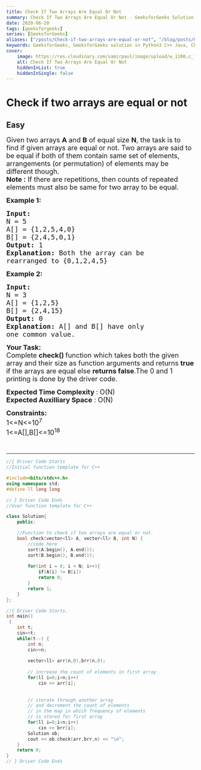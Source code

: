 ```yaml
---
title: Check If Two Arrays Are Equal Or Not
summary: Check If Two Arrays Are Equal Or Not - GeeksforGeeks Solution Explained
date: 2020-06-20
tags: [geeksforgeeks]
series: [GeeksforGeeks]
aliases: ["/posts/Check-if-two-arrays-are-equal-or-not", "/blog/posts/Check-if-two-arrays-are-equal-or-not", "/Check-if-two-arrays-are-equal-or-not", "/blog/Check-if-two-arrays-are-equal-or-not",]
keywords: GeeksforGeeks, GeeksforGeeks solution in Python3 C++ Java, Check If Two Arrays Are Equal Or Not solution
cover:
    image: https://res.cloudinary.com/samirpaul/image/upload/w_1100,c_fit,co_rgb:FFFFFF,l_text:Arial_70_bold:Check If Two Arrays Are Equal Or Not - Solution Explained/problem-solving.webp
    alt: Check If Two Arrays Are Equal Or Not
    hiddenInList: true
    hiddenInSingle: false
---
```



# Check if two arrays are equal or not
## Easy
<div class="problems_problem_content__Xm_eO"><p><span style="font-size:18px">Given two arrays <strong>A</strong> and <strong>B</strong> of equal size <strong>N</strong>, the task is to find if given arrays are equal or not. Two arrays are said to be equal if both of them contain same set of elements, arrangements (or permutation) of elements may be different though.<br>
<strong>Note :</strong>&nbsp;If there are repetitions, then counts of repeated elements must also be same for two array to be equal.</span></p>

<p><span style="font-size:18px"><strong>Example 1:</strong></span></p>

<pre><span style="font-size:18px"><strong>Input:
</strong>N = 5
A[] = {1,2,5,4,0}
B[] = {2,4,5,0,1}
<strong>Output: </strong>1<strong>
Explanation: </strong>Both the array can be 
rearranged to {0,1,2,4,5}</span>
</pre>

<p><span style="font-size:18px"><strong>Example 2:</strong></span></p>

<pre><span style="font-size:18px"><strong>Input:
</strong>N = 3
A[] = {1,2,5}
B[] = {2,4,15}
<strong>Output: </strong>0<strong>
Explanation: </strong>A[] and B[] have only 
one common value.</span></pre>

<p><span style="font-size:18px"><strong>Your Task:</strong><br>
Complete&nbsp;<strong>check() </strong>function which takes both the given array and their size as function arguments and returns <strong>true</strong> if the arrays are equal else <strong>returns false</strong>.The 0 and 1 printing is done by the driver code.</span></p>

<p><span style="font-size:18px"><strong>Expected Time Complexity </strong>: O(N)<br>
<strong>Expected Auxilliary Space</strong> : O(N)</span></p>

<p><span style="font-size:18px"><strong>Constraints:</strong><br>
1&lt;=N&lt;=10<sup>7</sup><br>
1&lt;=A[],B[]&lt;=10<sup>18</sup></span></p>

<p>&nbsp;</p>
</div>

---




```cpp
//{ Driver Code Starts
//Initial function template for C++

#include<bits/stdc++.h>
using namespace std;
#define ll long long 

// } Driver Code Ends
//User function template for C++

class Solution{
    public:

    //Function to check if two arrays are equal or not.
    bool check(vector<ll> A, vector<ll> B, int N) {
        //code here
        sort(A.begin(), A.end());
        sort(B.begin(), B.end());
        
        for(int i = 0; i < N; i++){
            if(A[i] != B[i])
            return 0;
        }
        return 1;
    }
};

//{ Driver Code Starts.
int main()
 {
    int t;
    cin>>t;
    while(t--) {
        int n;
        cin>>n;
        
        vector<ll> arr(n,0),brr(n,0);
        
        // increase the count of elements in first array
        for(ll i=0;i<n;i++)
            cin >> arr[i];
        
        
        // iterate through another array
        // and decrement the count of elements
        // in the map in which frequency of elements
        // is stored for first array
        for(ll i=0;i<n;i++)
            cin >> brr[i];
        Solution ob;
        cout << ob.check(arr,brr,n) << "\n";
    }
	return 0;
}
// } Driver Code Ends
```
